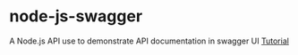 # node-js-swagger
A Node.js API use to demonstrate API documentation in swagger UI
[Tutorial](https://dev.to/desmondsanctity/documenting-nodejs-api-using-swagger-4klp)
